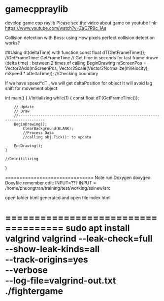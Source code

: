 # gamecppraylib
develop game cpp raylib
Please see the video about game on youtube link: https://www.youtube.com/watch?v=ZaC7R9c_1As

Collision detection with Boss: using How pixels perfect collision detection works?

##Using dt(deltaTime) with function  const float dT{GetFrameTime()}; //GetFrameTime: 
GetFrameTime  // Get time in seconds for last frame drawn (delta time) : between 2 times of calling BeginDrawing
    mScreenPos = Vector2Add(mScreenPos, Vector2Scale(Vector2Normalize(mVelocity), mSpeed * aDeltaTime));
   //Checking boundary
   
If we have speed*dT , we will get deltaPosition for object It will avoid lag shift for movement object

int main()
{
    //Initializing
    while(1)
    {
        const float dT{GetFrameTime()};
        
        // Update
        // Draw
        //----------------------------------------------------------------------------------
        BeginDrawing();
            ClearBackground(BLANK);
            //Process Data
            //calling obj.Tick(): to updata

        EndDrawing();
    }

    //Deinitilizing
}

===============================
Note run Doxygen
doxygen Doxyfile
remember edit: INPUT=???
INPUT                  = /home/phuongtran/training/test/working/ssinew/src

open folder html generated and open file index.html

====================================
sudo apt install valgrind
valgrind --leak-check=full \
         --show-leak-kinds=all \
         --track-origins=yes \
         --verbose \
         --log-file=valgrind-out.txt \
         ./fightergame
====================================

